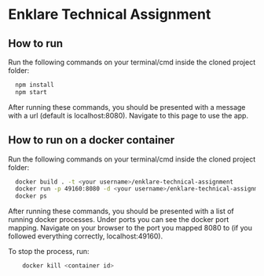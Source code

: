 
# Enklare Technical Assignment




## How to run


Run the following commands on your terminal/cmd inside the cloned project folder:

```bash
  npm install
  npm start
```

After running these commands, you should be presented with a message with a url (default is localhost:8080). Navigate to this page to use the app.
    



## How to run on a docker container


Run the following commands on your terminal/cmd inside the cloned project folder:

```bash
  docker build . -t <your username>/enklare-technical-assignment
  docker run -p 49160:8080 -d <your username>/enklare-technical-assignment
  docker ps
```

After running these commands, you should be presented with a list of running docker processes. Under ports you can see the docker port mapping. Navigate on your browser to the port you mapped 8080 to (if you followed everything correctly, localhost:49160).

To stop the process, run:

```bash
    docker kill <container id>
```
    